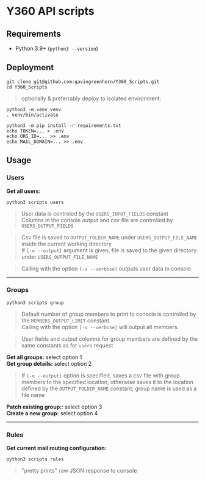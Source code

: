# Y360 API scripts
## Requirements
 - Python 3.9+ (`python3 --version`)
## Deployment
 `git clone git@github.com:gavingreenhorn/Y360_Scripts.git`  
 `cd Y360_Scripts`  
 > optionally & preferrably deploy to isolated environment:
 ```
 python3 -m venv venv 
 . venv/bin/activate
 ```
 `python3 -m pip install -r requirements.txt`  
 `echo TOKEN=... > .env`  
 `echo ORG_ID=... >> .env`  
 `echo MAIL_DOMAIN=... >> .env`

## Usage
### __Users__
**Get all users:**
```
python3 scripts users
```

> User data is controled by the `USERS_INPUT_FIELDS` constant    
Columns in the console output and csv file are controlled by `USERS_OUTPUT_FIELDS`

> Csv file is saved to `OUTPUT_FOLDER_NAME` under `USERS_OUTPUT_FILE_NAME` inside the current working directory  
If `[-o --output]` argument is given, file is saved to the given directory under `USERS_OUTPUT_FILE_NAME`

> Calling with the option `[-v --verbose]` outputs user data to console 
<hr>

### __Groups__

```
python3 scripts group
```

>Default number of group members to print to console is controlled by the `MEMBERS_OUTPUT_LIMIT` constant.  
Calling with the option `[-v --verbose]` will output all members.

> User fields and output columns for group members are defined by the same constants as for `users` request



**Get all groups:** select option 1  
**Get group details:** select option 2  
> If `[-o --output]` option is specified, saves a csv file with group members to the specified location, otherwise saves it to the location defined by the `OUTPUT_FOLDER_NAME` constant; group name is used as a file name

**Patch existing group:**: select option 3  
**Create a new group:** select option 4
<hr>

### __Rules__
**Get current mail routing configuration:**
```
python3 scripts rules
```
>"pretty prints" raw JSON response to console